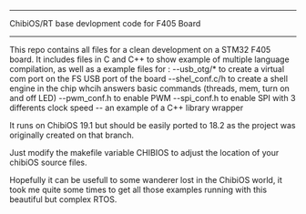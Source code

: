 *****************************************************************************
ChibiOS/RT base devlopment code for F405 Board      
*****************************************************************************

 This repo contains all files for a clean development on a STM32 F405 board. 
 It includes files in C and C++ to show example of multiple language compilation, as well as a example files for :
    --usb_otg/* to create a virtual com port on the FS USB port of the board
    --shel_conf.c/h to create a shell engine in the chip whcih answers basic commands (threads, mem, turn on and off LED)
    --pwm_conf.h to enable PWM
    --spi_conf.h to enable SPI with 3 differents clock speed
    -- an example of a C++ library wrapper
    
  It runs on ChibiOS 19.1 but should be easily ported to 18.2 as the project was originally created on that branch.
  
  Just modify the makefile variable CHIBIOS to adjust the location of your chibiOS source files.
  
  
  Hopefully it can be usefull to some wanderer lost in the ChibiOS world, it took me quite some times to get all those examples running with this beautiful but complex RTOS.
  
  


